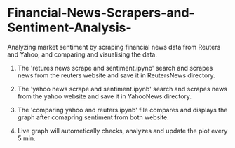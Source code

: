 # Financial-News-Scrapers-and-Sentiment-Analysis-
Analyzing market sentiment by scraping financial news data from Reuters and Yahoo, and comparing and visualising the data.
1. The 'retures news scrape and sentiment.ipynb' search and scrapes news from the reuters website and save it in ReutersNews directory.

2. The 'yahoo news scrape and sentiment.ipynb' search and scrapes news from the yahoo website and save it in YahooNews directory.

3. The 'comparing yahoo and reuters.ipynb' file compares and displays the graph after comapring sentiment from both website.

4. Live graph will autometically checks, analyzes and update the plot every 5 min.

